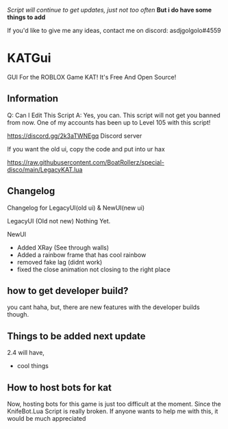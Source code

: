 *Script will continue to get updates, just not too often*
**But i do have some things to add**

If you'd like to give me any ideas, contact me on discord: asdjgolgolo#4559

# KATGui
GUI For the ROBLOX Game KAT! It's Free And Open Source!

## Information
Q: Can I Edit This Script A: Yes, you can.
This script will not get you banned from now.
One of my accounts has been up to Level 105 with this script!

https://discord.gg/2k3aTWNEgq  Discord server

If you want the old ui, copy the code and put into ur hax

https://raw.githubusercontent.com/BoatRollerz/special-disco/main/LegacyKAT.lua

## Changelog
Changelog for LegacyUI(old ui) & NewUI(new ui)

LegacyUI (Old not new)
Nothing Yet.

NewUI
* Added XRay (See through walls)
* Added a rainbow frame that has cool rainbow
* removed fake lag (didnt work)
* fixed the close animation not closing to the right place

## how to get developer build?

you cant haha, but, there are new features with the developer builds though.

## Things to be added next update

2.4 will have,

* cool things

## How to host bots for kat

Now, hosting bots for this game is just too difficult at the moment.
Since the KnifeBot.Lua   Script is really broken.
If anyone wants to help me with this, it would be much appreciated

